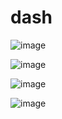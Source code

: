 # dash

![image](https://github.com/user-attachments/assets/ae755c0f-6941-4bd1-8ced-74f4d6332aca)

![image](https://github.com/user-attachments/assets/97b76955-4c9e-4028-9c2f-4c910373bc44)

![image](https://github.com/user-attachments/assets/0cf6a708-5a1a-4211-8ff0-71fd0e09cbc0)

![image](https://github.com/user-attachments/assets/b0333644-633f-4431-af13-806fe7539802)

